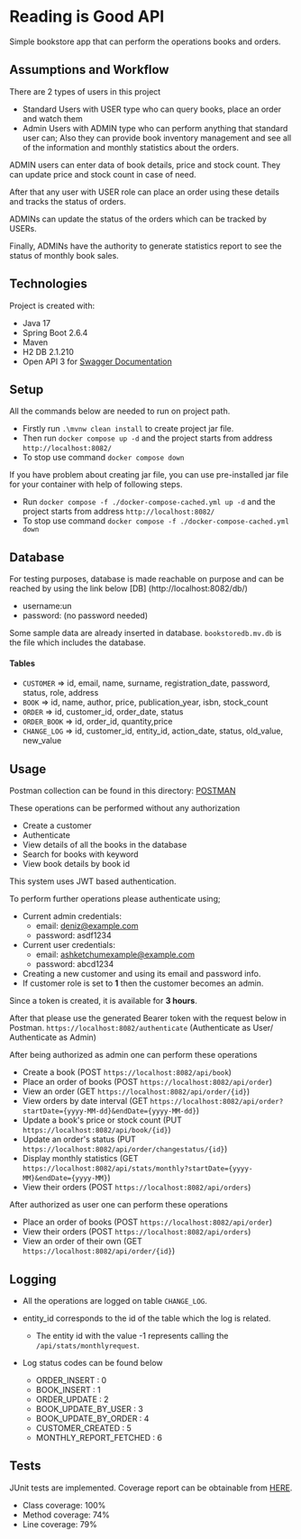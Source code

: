 # Reading is Good API

Simple bookstore app that can perform the operations books and orders.

## Assumptions and Workflow

There are 2 types of users in this project
* Standard Users with USER type who can query books, place an order and watch them
* Admin Users with ADMIN type who can perform anything that standard user can; Also they can provide book inventory management and see all of the information and monthly statistics about the orders.

ADMIN users can enter data of book details, price and stock count. They can update price and stock count in case of need.

After that any user with USER role can place an order using these details and tracks the status of orders.

ADMINs can update the status of the orders which can be tracked by USERs.

Finally, ADMINs have the authority to generate statistics report to see the status of monthly book sales.



## Technologies
Project is created with:
* Java 17
* Spring Boot 2.6.4
* Maven
* H2 DB 2.1.210
* Open API 3 for [Swagger Documentation]

[Swagger Documentation]: http://localhost:8082/swagger-ui/index.html
## Setup
All the commands below are needed to run on project path.
* Firstly run `.\mvnw clean install` to create project jar file.
* Then run `docker compose up -d` and the project starts from address `http://localhost:8082/`
* To stop use command `docker compose down`

If you have problem about creating jar file, you can use pre-installed jar file for your container with help of following steps.
* Run `docker compose -f ./docker-compose-cached.yml up -d` and the project starts from address `http://localhost:8082/`
* To stop use command `docker compose -f ./docker-compose-cached.yml  down`

## Database
For testing purposes, database is made reachable on purpose and can be reached
by using the link below
[DB] (http://localhost:8082/db/)
* username:un
* password: (no password needed)

Some sample data are already inserted in database.
`bookstoredb.mv.db` is the file which includes the database.

#### Tables 
* `CUSTOMER` => id, email, name, surname, registration_date, password, status, role, address
* `BOOK` => id, name, author, price, publication_year, isbn, stock_count
* `ORDER` => id, customer_id, order_date, status
* `ORDER_BOOK` => id, order_id, quantity,price
* `CHANGE_LOG` => id, customer_id, entity_id, action_date, status, old_value, new_value

## Usage
Postman collection can be found in this directory:
[POSTMAN]

[POSTMAN]: https://github.com/denizei/readingisgood/blob/main/readingisgood_postman_collection.json

These operations can be performed without any authorization
* Create a customer
* Authenticate
* View details of all the books in the database
* Search for books with keyword
* View book details by book id

This system uses JWT based authentication.

To perform further operations please authenticate using;
* Current admin credentials:
  * email: deniz@example.com
  * password: asdf1234
* Current user credentials:
  * email: ashketchumexample@example.com
  * password: abcd1234
* Creating a new customer and using its email and password info.
* If customer role is set to **1** then the customer becomes an admin.

Since a token is created, it is available for **3 hours**. 

After that please use the generated Bearer token with the request below in Postman.
`https://localhost:8082/authenticate` (Authenticate as User/ Authenticate as Admin)

After being authorized as admin one can perform these operations
* Create a book  (POST `https://localhost:8082/api/book`)
* Place an order of books (POST `https://localhost:8082/api/order`)
* View an order (GET `https://localhost:8082/api/order/{id}`)
* View orders by date interval (GET `https://localhost:8082/api/order?startDate={yyyy-MM-dd}&endDate={yyyy-MM-dd}`)
* Update a book's price or stock count (PUT `https://localhost:8082/api/book/{id}`)
* Update an order's status (PUT `https://localhost:8082/api/order/changestatus/{id}`)
* Display monthly statistics (GET `https://localhost:8082/api/stats/monthly?startDate={yyyy-MM}&endDate={yyyy-MM}`)
* View their orders  (POST `https://localhost:8082/api/orders`)


After authorized as user one can perform these operations
* Place an order of books (POST `https://localhost:8082/api/order`)
* View their orders  (POST `https://localhost:8082/api/orders`)
* View an order of their own (GET `https://localhost:8082/api/order/{id}`)

## Logging

* All  the operations are logged on table `CHANGE_LOG`.
* entity_id corresponds to the id of the table which the log is related.
  * The entity id with the value -1 represents calling the `/api/stats/monthlyrequest`.

* Log status codes can be found below
  * ORDER_INSERT : 0
  * BOOK_INSERT : 1
  * ORDER_UPDATE : 2
  * BOOK_UPDATE_BY_USER : 3
  * BOOK_UPDATE_BY_ORDER : 4
  * CUSTOMER_CREATED : 5
  * MONTHLY_REPORT_FETCHED : 6

## Tests
JUnit tests are implemented. Coverage report can be obtainable from [HERE].

[HERE]: https://github.com/denizei/readingisgood/tree/main/src/test/docs
* Class coverage: 100%
* Method coverage: 74%
* Line coverage: 79%
